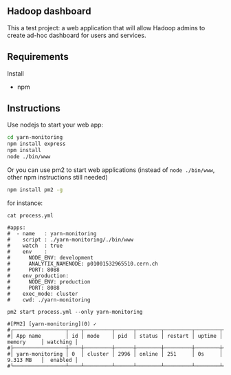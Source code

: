 ## Hadoop dashboard

This a test project: a web application that will allow Hadoop admins to create
ad-hoc dashboard for users and services.

## Requirements 

Install

* npm

## Instructions

Use nodejs to start your web app:

```bash
cd yarn-monitoring
npm install express
npm install
node ./bin/www
```

Or you can use pm2 to start web applications (instead of `node ./bin/www`, other npm instructions still needed)

```bash
npm install pm2 -g
```

for instance:

```
cat process.yml

#apps:
#  - name   : yarn-monitoring
#    script : ./yarn-monitoring/./bin/www
#    watch  : true
#    env    :
#      NODE_ENV: development
#      ANALYTIX_NAMENODE: p01001532965510.cern.ch
#      PORT: 8088
#    env_production:
#      NODE_ENV: production
#      PORT: 8088
#    exec_mode: cluster
#    cwd: ./yarn-monitoring

pm2 start process.yml --only yarn-monitoring

#[PM2] [yarn-monitoring](0) ✓
#┌─────────────────┬────┬─────────┬──────┬────────┬─────────┬────────┬────────────┬──────────┐
#│ App name        │ id │ mode    │ pid  │ status │ restart │ uptime │ memory     │ watching │
#├─────────────────┼────┼─────────┼──────┼────────┼─────────┼────────┼────────────┼──────────┤
#│ yarn-monitoring │ 0  │ cluster │ 2996 │ online │ 251     │ 0s     │ 9.313 MB   │  enabled │
#└─────────────────┴────┴─────────┴──────┴────────┴─────────┴────────┴────────────┴──────────┘

```
